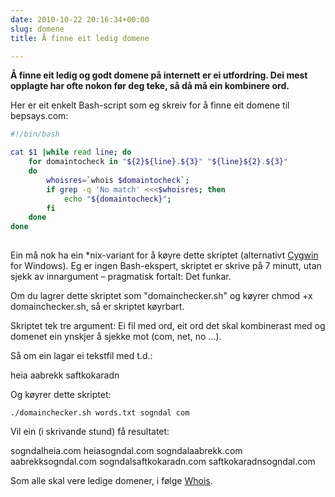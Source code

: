 ```yaml
---
date: 2010-10-22 20:16:34+00:00
slug: domene
title: Å finne eit ledig domene

---
```


**Å finne eit ledig og godt domene på internett er ei utfordring. Dei mest opplagte har ofte nokon før deg teke, så då må ein kombinere ord.**


<!--more-->
Her er eit enkelt Bash-script som eg skreiv for å finne eit domene til bepsays.com:

``` bash
#!/bin/bash

cat $1 |while read line; do
    for domaintocheck in "${2}${line}.${3}" "${line}${2}.${3}"
    do
        whoisres=`whois $domaintocheck`;
        if grep -q 'No match' <<<$whoisres; then
            echo "${domaintocheck}";
        fi
    done
done 
 
```

Ein må nok ha ein *nix-variant for å køyre dette skriptet (alternativt [Cygwin](http://www.cygwin.com/) for Windows). Eg er ingen Bash-ekspert, skriptet er skrive på 7 minutt, utan sjekk av innargument – pragmatisk fortalt: Det funkar.

Om du lagrer dette skriptet som "domainchecker.sh" og køyrer chmod +x  domainchecker.sh, så er skriptet køyrbart.

Skriptet tek tre argument: Ei fil med ord, eit ord det skal kombinerast med og domenet ein ynskjer å sjekke mot (com, net, no ...).

Så om ein lagar ei tekstfil med t.d.:

heia
aabrekk
saftkokaradn

Og køyrer dette skriptet:


    
    ./domainchecker.sh words.txt sogndal com



Vil ein (i skrivande stund) få resultatet:

sogndalheia.com
heiasogndal.com
sogndalaabrekk.com
aabrekksogndal.com
sogndalsaftkokaradn.com
saftkokaradnsogndal.com

Som alle skal vere ledige domener, i følge [Whois](http://en.wikipedia.org/wiki/Whois).
